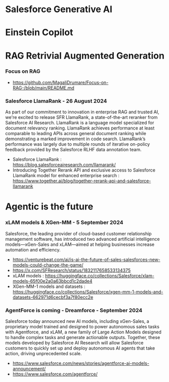 
# Salesforce Generative AI

# Einstein Copilot 


# RAG Retrivial Augmented Generation 
### Focus on RAG 
- https://github.com/MagaliDrumare/Focus-on-RAG-/blob/main/README.md

### Salesforce LlamaRank - 26 August 2024
As part of our commitment to innovation in enterprise RAG and trusted AI, we're excited to release SFR LlamaRank, a state-of-the-art reranker from Salesforce AI Research. LlamaRank is a language model specialized for document relevancy ranking. LlamaRank achieves performance at least comparable to leading APIs across general document ranking while demonstrating a marked improvement in code search. LlamaRank’s performance was largely due to multiple rounds of iterative on-policy feedback provided by the Salesforce RLHF data annotation team.
- Salesforce LlamaRank : https://blog.salesforceairesearch.com/llamarank/
- Introducing Together Rerank API and exclusive access to Salesforce LlamaRank model for enhanced enterprise search : https://www.together.ai/blog/together-rerank-api-and-salesforce-llamarank


# Agentic is the future 

### xLAM models & XGen-MM - 5 September 2024 
Salesforce, the leading provider of cloud-based customer relationship management software, has introduced two advanced artificial intelligence models—xGen-Sales and xLAM—aimed at helping businesses increase automation and efficiency.
- https://venturebeat.com/ai/is-ai-the-future-of-sales-salesforces-new-models-could-change-the-game/
- https://x.com/SFResearch/status/1832117658533134375
- xLAM models : https://huggingface.co/collections/Salesforce/xlam-models-65f00e2a0a63bbcd1c2dade4
- XGen-MM-1 models and datasets : https://huggingface.co/collections/Salesforce/xgen-mm-1-models-and-datasets-662971d6cecbf3a7f80ecc2e

### AgentForce is coming - Dreamforce - September 2024 
Salesforce today announced new AI models, including xGen-Sales, a proprietary model trained and designed to power autonomous sales tasks with Agentforce, and xLAM, a new family of Large Action Models designed to handle complex tasks and generate actionable outputs. Together, these models developed by Salesforce AI Research will allow Salesforce customers to quickly set up and deploy autonomous AI agents that take action, driving unprecedented scale.
- https://www.salesforce.com/news/stories/agentforce-ai-models-announcement/
- https://www.salesforce.com/agentforce/
  
  

